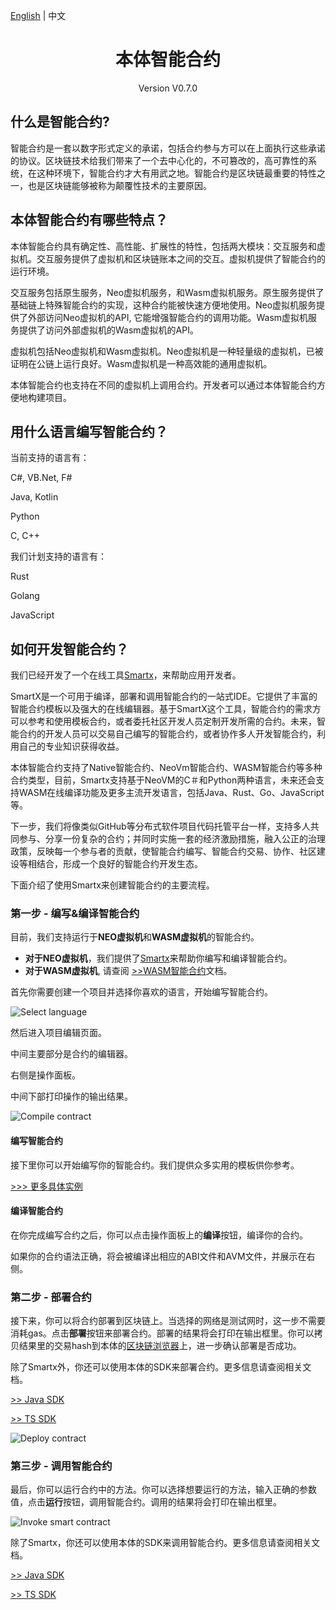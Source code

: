 [English](README.md) | 中文

<h1 align="center">本体智能合约</h1>
<p align="center" class="version">Version V0.7.0 </p>

## 什么是智能合约?

智能合约是一套以数字形式定义的承诺，包括合约参与方可以在上面执行这些承诺的协议。区块链技术给我们带来了一个去中心化的，不可篡改的，高可靠性的系统，在这种环境下，智能合约才大有用武之地。智能合约是区块链最重要的特性之一，也是区块链能够被称为颠覆性技术的主要原因。
## 本体智能合约有哪些特点？

本体智能合约具有确定性、高性能、扩展性的特性，包括两大模块：交互服务和虚拟机。交互服务提供了虚拟机和区块链账本之间的交互。虚拟机提供了智能合约的运行环境。

交互服务包括原生服务，Neo虚拟机服务，和Wasm虚拟机服务。原生服务提供了基础链上特殊智能合约的实现，这种合约能被快速方便地使用。Neo虚拟机服务提供了外部访问Neo虚拟机的API, 它能增强智能合约的调用功能。Wasm虚拟机服务提供了访问外部虚拟机的Wasm虚拟机的API。

虚拟机包括Neo虚拟机和Wasm虚拟机。Neo虚拟机是一种轻量级的虚拟机，已被证明在公链上运行良好。Wasm虚拟机是一种高效能的通用虚拟机。

本体智能合约也支持在不同的虚拟机上调用合约。开发者可以通过本体智能合约方便地构建项目。

## 用什么语言编写智能合约？

当前支持的语言有：

C#, VB.Net, F#

Java, Kotlin

Python

C, C++

我们计划支持的语言有：

Rust

Golang

JavaScript

## 如何开发智能合约？


我们已经开发了一个在线工具[Smartx](http://smartx.ont.io)，来帮助应用开发者。

SmartX是一个可用于编译，部署和调用智能合约的一站式IDE。它提供了丰富的智能合约模板以及强大的在线编辑器。基于SmartX这个工具，智能合约的需求方可以参考和使用模板合约，或者委托社区开发人员定制开发所需的合约。未来，智能合约的开发人员可以交易自己编写的智能合约，或者协作多人开发智能合约，利用自己的专业知识获得收益。

本体智能合约支持了Native智能合约、NeoVm智能合约、WASM智能合约等多种合约类型，目前，Smartx支持基于NeoVM的C＃和Python两种语言，未来还会支持WASM在线编译功能及更多主流开发语言，包括Java、Rust、Go、JavaScript等。

下一步，我们将像类似GitHub等分布式软件项目代码托管平台一样，支持多人共同参与、分享一份复杂的合约；并同时实施一套的经济激励措施，融入公正的治理政策，反映每一个参与者的贡献，使智能合约编写、智能合约交易、协作、社区建设等相结合，形成一个良好的智能合约开发生态。


下面介绍了使用Smartx来创建智能合约的主要流程。



### 第一步 - 编写&编译智能合约  

目前，我们支持运行于**NEO虚拟机**和**WASM虚拟机**的智能合约。

* **对于NEO虚拟机**，我们提供了[Smartx](http://smartx.ont.io)来帮助你编写和编译智能合约。
* **对于WASM虚拟机**, 请查阅 [>>WASM智能合约](README_wasm.md)文档。

首先你需要创建一个项目并选择你喜欢的语言，开始编写智能合约。

![Select language](https://s1.ax1x.com/2018/03/24/9bxJYR.png)

然后进入项目编辑页面。

中间主要部分是合约的编辑器。

右侧是操作面板。

中间下部打印操作的输出结果。

![Compile contract](https://s1.ax1x.com/2018/04/04/CpIdpR.png)

#### 编写智能合约
接下里你可以开始编写你的智能合约。我们提供众多实用的模板供你参考。

[>>> 更多具体实例](https://github.com/ontio/documentation/tree/master/smart-contract-tutorial/examples) 

#### 编译智能合约
在你完成编写合约之后，你可以点击操作面板上的**编译**按钮，编译你的合约。

如果你的合约语法正确，将会被编译出相应的ABI文件和AVM文件，并展示在右侧。


### 第二步 - 部署合约
接下来，你可以将合约部署到区块链上。当选择的网络是测试网时，这一步不需要消耗gas。点击**部署**按钮来部署合约。部署的结果将会打印在输出框里。你可以拷贝结果里的交易hash到本体的[区块链浏览器](https://explorer.ont.io)上，进一步确认部署是否成功。

除了Smartx外，你还可以使用本体的SDK来部署合约。更多信息请查阅相关文档。


[>> Java SDK](https://ontio.github.io/documentation/ontology_java_sdk_smartcontract_zh.html)

[>> TS SDK](https://ontio.github.io/documentation/ontology_ts_sdk_smartcontract_zh.html)

![Deploy contract](https://s1.ax1x.com/2018/04/04/CpIcAe.png)


### 第三步 - 调用智能合约
最后，你可以运行合约中的方法。你可以选择想要运行的方法，输入正确的参数值，点击**运行**按钮，调用智能合约。调用的结果将会打印在输出框里。


![Invoke smart contract](https://s1.ax1x.com/2018/04/04/CpoCEF.png)

除了Smartx，你还可以使用本体的SDK来调用智能合约。更多信息请查阅相关文档。

[>> Java SDK](https://ontio.github.io/documentation/ontology_java_sdk_smartcontract_zh.html)

[>> TS SDK](https://ontio.github.io/documentation/ontology_ts_sdk_smartcontract_zh.html)








